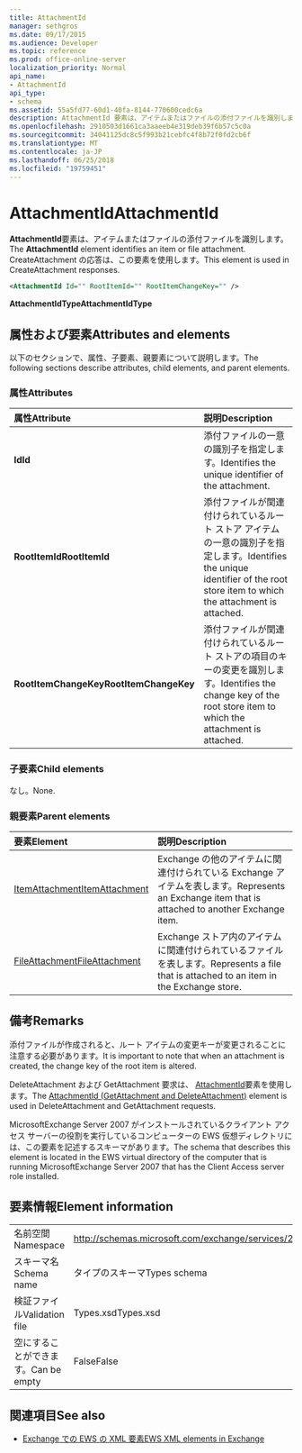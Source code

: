 ```yaml
---
title: AttachmentId
manager: sethgros
ms.date: 09/17/2015
ms.audience: Developer
ms.topic: reference
ms.prod: office-online-server
localization_priority: Normal
api_name:
- AttachmentId
api_type:
- schema
ms.assetid: 55a5fd77-60d1-40fa-8144-770600cedc6a
description: AttachmentId 要素は、アイテムまたはファイルの添付ファイルを識別します。 CreateAttachment の応答は、この要素を使用します。
ms.openlocfilehash: 2910503d1661ca3aaeeb4e319deb39f6b57c5c0a
ms.sourcegitcommit: 34041125dc8c5f993b21cebfc4f8b72f0fd2cb6f
ms.translationtype: MT
ms.contentlocale: ja-JP
ms.lasthandoff: 06/25/2018
ms.locfileid: "19759451"
---
```

# <a name="attachmentid"></a><span data-ttu-id="79018-104">AttachmentId</span><span class="sxs-lookup"><span data-stu-id="79018-104">AttachmentId</span></span>

<span data-ttu-id="79018-105">**AttachmentId**要素は、アイテムまたはファイルの添付ファイルを識別します。</span><span class="sxs-lookup"><span data-stu-id="79018-105">The **AttachmentId** element identifies an item or file attachment.</span></span> <span data-ttu-id="79018-106">CreateAttachment の応答は、この要素を使用します。</span><span class="sxs-lookup"><span data-stu-id="79018-106">This element is used in CreateAttachment responses.</span></span> 
  
```xml
<AttachmentId Id="" RootItemId="" RootItemChangeKey="" />
```

 <span data-ttu-id="79018-107">**AttachmentIdType**</span><span class="sxs-lookup"><span data-stu-id="79018-107">**AttachmentIdType**</span></span>
## <a name="attributes-and-elements"></a><span data-ttu-id="79018-108">属性および要素</span><span class="sxs-lookup"><span data-stu-id="79018-108">Attributes and elements</span></span>

<span data-ttu-id="79018-109">以下のセクションで、属性、子要素、親要素について説明します。</span><span class="sxs-lookup"><span data-stu-id="79018-109">The following sections describe attributes, child elements, and parent elements.</span></span>
  
### <a name="attributes"></a><span data-ttu-id="79018-110">属性</span><span class="sxs-lookup"><span data-stu-id="79018-110">Attributes</span></span>

|<span data-ttu-id="79018-111">**属性**</span><span class="sxs-lookup"><span data-stu-id="79018-111">**Attribute**</span></span>|<span data-ttu-id="79018-112">**説明**</span><span class="sxs-lookup"><span data-stu-id="79018-112">**Description**</span></span>|
|:-----|:-----|
|<span data-ttu-id="79018-113">**Id**</span><span class="sxs-lookup"><span data-stu-id="79018-113">**Id**</span></span> <br/> |<span data-ttu-id="79018-114">添付ファイルの一意の識別子を指定します。</span><span class="sxs-lookup"><span data-stu-id="79018-114">Identifies the unique identifier of the attachment.</span></span>  <br/> |
|<span data-ttu-id="79018-115">**RootItemId**</span><span class="sxs-lookup"><span data-stu-id="79018-115">**RootItemId**</span></span> <br/> |<span data-ttu-id="79018-116">添付ファイルが関連付けられているルート ストア アイテムの一意の識別子を指定します。</span><span class="sxs-lookup"><span data-stu-id="79018-116">Identifies the unique identifier of the root store item to which the attachment is attached.</span></span>  <br/> |
|<span data-ttu-id="79018-117">**RootItemChangeKey**</span><span class="sxs-lookup"><span data-stu-id="79018-117">**RootItemChangeKey**</span></span> <br/> |<span data-ttu-id="79018-118">添付ファイルが関連付けられているルート ストアの項目のキーの変更を識別します。</span><span class="sxs-lookup"><span data-stu-id="79018-118">Identifies the change key of the root store item to which the attachment is attached.</span></span>  <br/> |
   
### <a name="child-elements"></a><span data-ttu-id="79018-119">子要素</span><span class="sxs-lookup"><span data-stu-id="79018-119">Child elements</span></span>

<span data-ttu-id="79018-120">なし。</span><span class="sxs-lookup"><span data-stu-id="79018-120">None.</span></span>
  
### <a name="parent-elements"></a><span data-ttu-id="79018-121">親要素</span><span class="sxs-lookup"><span data-stu-id="79018-121">Parent elements</span></span>

|<span data-ttu-id="79018-122">**要素**</span><span class="sxs-lookup"><span data-stu-id="79018-122">**Element**</span></span>|<span data-ttu-id="79018-123">**説明**</span><span class="sxs-lookup"><span data-stu-id="79018-123">**Description**</span></span>|
|:-----|:-----|
|[<span data-ttu-id="79018-124">ItemAttachment</span><span class="sxs-lookup"><span data-stu-id="79018-124">ItemAttachment</span></span>](itemattachment.md) <br/> |<span data-ttu-id="79018-125">Exchange の他のアイテムに関連付けられている Exchange アイテムを表します。</span><span class="sxs-lookup"><span data-stu-id="79018-125">Represents an Exchange item that is attached to another Exchange item.</span></span>  <br/> |
|[<span data-ttu-id="79018-126">FileAttachment</span><span class="sxs-lookup"><span data-stu-id="79018-126">FileAttachment</span></span>](fileattachment.md) <br/> |<span data-ttu-id="79018-127">Exchange ストア内のアイテムに関連付けられているファイルを表します。</span><span class="sxs-lookup"><span data-stu-id="79018-127">Represents a file that is attached to an item in the Exchange store.</span></span>  <br/> |
   
## <a name="remarks"></a><span data-ttu-id="79018-128">備考</span><span class="sxs-lookup"><span data-stu-id="79018-128">Remarks</span></span>

<span data-ttu-id="79018-129">添付ファイルが作成されると、ルート アイテムの変更キーが変更されることに注意する必要があります。</span><span class="sxs-lookup"><span data-stu-id="79018-129">It is important to note that when an attachment is created, the change key of the root item is altered.</span></span>
  
<span data-ttu-id="79018-130">DeleteAttachment および GetAttachment 要求は、 [AttachmentId](attachmentid-getattachment-and-deleteattachment.md)要素を使用します。</span><span class="sxs-lookup"><span data-stu-id="79018-130">The [AttachmentId (GetAttachment and DeleteAttachment)](attachmentid-getattachment-and-deleteattachment.md) element is used in DeleteAttachment and GetAttachment requests.</span></span> 
  
<span data-ttu-id="79018-131">MicrosoftExchange Server 2007 がインストールされているクライアント アクセス サーバーの役割を実行しているコンピューターの EWS 仮想ディレクトリには、この要素を記述するスキーマがあります。</span><span class="sxs-lookup"><span data-stu-id="79018-131">The schema that describes this element is located in the EWS virtual directory of the computer that is running MicrosoftExchange Server 2007 that has the Client Access server role installed.</span></span>
  
## <a name="element-information"></a><span data-ttu-id="79018-132">要素情報</span><span class="sxs-lookup"><span data-stu-id="79018-132">Element information</span></span>

|||
|:-----|:-----|
|<span data-ttu-id="79018-133">名前空間</span><span class="sxs-lookup"><span data-stu-id="79018-133">Namespace</span></span>  <br/> |http://schemas.microsoft.com/exchange/services/2006/types  <br/> |
|<span data-ttu-id="79018-134">スキーマ名</span><span class="sxs-lookup"><span data-stu-id="79018-134">Schema name</span></span>  <br/> |<span data-ttu-id="79018-135">タイプのスキーマ</span><span class="sxs-lookup"><span data-stu-id="79018-135">Types schema</span></span>  <br/> |
|<span data-ttu-id="79018-136">検証ファイル</span><span class="sxs-lookup"><span data-stu-id="79018-136">Validation file</span></span>  <br/> |<span data-ttu-id="79018-137">Types.xsd</span><span class="sxs-lookup"><span data-stu-id="79018-137">Types.xsd</span></span>  <br/> |
|<span data-ttu-id="79018-138">空にすることができます。</span><span class="sxs-lookup"><span data-stu-id="79018-138">Can be empty</span></span>  <br/> |<span data-ttu-id="79018-139">False</span><span class="sxs-lookup"><span data-stu-id="79018-139">False</span></span>  <br/> |
   
## <a name="see-also"></a><span data-ttu-id="79018-140">関連項目</span><span class="sxs-lookup"><span data-stu-id="79018-140">See also</span></span>

- [<span data-ttu-id="79018-141">Exchange での EWS の XML 要素</span><span class="sxs-lookup"><span data-stu-id="79018-141">EWS XML elements in Exchange</span></span>](ews-xml-elements-in-exchange.md)

